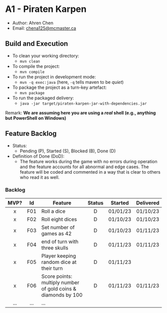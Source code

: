 # A1 - Piraten Karpen

  * Author: Ahren Chen
  * Email: chena125@mcmaster.ca

## Build and Execution

  * To clean your working directory:
    * `mvn clean`
  * To compile the project:
    * `mvn compile`
  * To run the project in development mode:
    * `mvn -q exec:java` (here, `-q` tells maven to be _quiet_)
  * To package the project as a turn-key artefact:
    * `mvn package`
  * To run the packaged delivery:
    * `java -jar target/piraten-karpen-jar-with-dependencies.jar` 

Remark: **We are assuming here you are using a _real_ shell (e.g., anything but PowerShell on Windows)**

## Feature Backlog

 * Status: 
   * Pending (P), Started (S), Blocked (B), Done (D)
 * Definition of Done (DoD):
   * The feature works during the game with no errors during operation and the feature accounts for all abnormal and edge cases. The feature will be coded and commented in a way that is clear to others who read it as well.

### Backlog 

| MVP? | Id  | Feature  | Status  |  Started  | Delivered |
| :-:  |:-:  |---       | :-:     | :-:       | :-:       |
| x   | F01 | Roll a dice |  D | 01/01/23 | 01/10/23 |
| x   | F02 | Roll eight dices  |  D | 01/10/23 | 01/10/23 |
| x   | F03 | Set number of games as 42  |  D  | 01/10/23 | 01/11/23 |
| x   | F04 | end of turn with three skulls | D | 01/11/23 | 01/11/23 |
| x   | F05 | Player keeping random dice at their turn | D | 01/11/23 | 
| x   | F06 | Score points: multiply number of gold coins & diamonds by 100 | D | 01/11/23 | 01/11/23 |
| ... | ... | ... |

